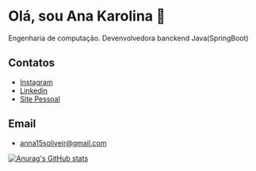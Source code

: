 # Olá, sou Ana Karolina 👋

Engenharia de computação.
Devenvolvedora banckend Java(SpringBoot)


## Contatos

 - [Instagram](https://awesomeopensource.com/project/elangosundar/awesome-README-templates)
 - [Linkedin](https://www.linkedin.com/in/karolina104016/)
 - [Site Pessoal](https://ana-karolina.netlify.app/)

## Email
- anna15soliveir@gmail.com

[![Anurag's GitHub stats](https://github-readme-stats.vercel.app/api?username=santoskarolina&show_icons=true&theme=dracula)](https://github.com/anuraghazra/github-readme-stats)
